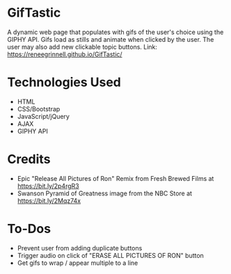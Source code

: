 # GifTastic
A dynamic web page that populates with gifs of the user's choice using the GIPHY API. Gifs load as stills and animate when clicked by the user. The user may also add new clickable topic buttons. Link: https://reneegrinnell.github.io/GifTastic/

# Technologies Used
* HTML
* CSS/Bootstrap
* JavaScript/jQuery
* AJAX
* GIPHY API

# Credits
* Epic "Release All Pictures of Ron" Remix from Fresh Brewed Films at https://bit.ly/2p4rgR3
* Swanson Pyramid of Greatness image from the NBC Store at https://bit.ly/2Mqz74x

# To-Dos
* Prevent user from adding duplicate buttons
* Trigger audio on click of "ERASE ALL PICTURES OF RON" button
* Get gifs to wrap / appear multiple to a line